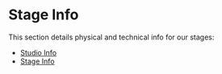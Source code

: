 # Stage Info

This section details physical and technical info for our stages:
- [Studio Info](docs/stage/sunset/studioInfo.md)
- [Stage Info](docs/stage/sunset/stageInfo.md)
